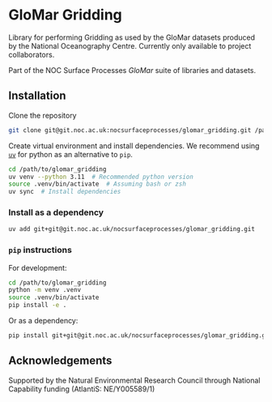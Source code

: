 # GloMar Gridding

Library for performing Gridding as used by the GloMar datasets produced by the National Oceanography Centre.
Currently only available to project collaborators.

Part of the NOC Surface Processes _GloMar_ suite of libraries and datasets.

## Installation

Clone the repository

```bash
git clone git@git.noc.ac.uk:nocsurfaceprocesses/glomar_gridding.git /path/to/glomar_gridding
```

Create virtual environment and install dependencies. We recommend using [`uv`](https://docs.astral.sh/uv/) for python as an alternative to `pip`.

```bash
cd /path/to/glomar_gridding
uv venv --python 3.11  # Recommended python version
source .venv/bin/activate  # Assuming bash or zsh
uv sync  # Install dependencies
```

### Install as a dependency

```bash
uv add git+git@git.noc.ac.uk/nocsurfaceprocesses/glomar_gridding.git
```

### `pip` instructions

For development:

```bash
cd /path/to/glomar_gridding
python -m venv .venv
source .venv/bin/activate
pip install -e .
```

Or as a dependency:

```bash
pip install git+git@git.noc.ac.uk/nocsurfaceprocesses/glomar_gridding.git
```

## Acknowledgements

Supported by the Natural Environmental Research Council through National Capability funding
(AtlantiS: NE/Y005589/1)
